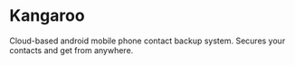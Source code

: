 # Kangaroo
Cloud-based android mobile phone contact backup system. Secures your contacts and get from anywhere.
